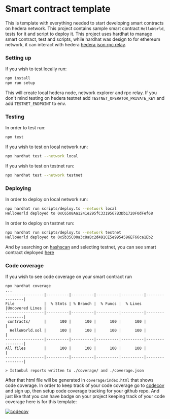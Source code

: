 # Smart contract template

This is template with everything needed to start developing smart contracts on hedera network. This project contains sample smart contract `HelloWorld`, tests for it and script to deploy it. This project uses hardhat to manage smart contract, test and scripts, while hardhat was design to for ethereum network, it can interact with hedera [hedera json rpc relay](https://github.com/hashgraph/hedera-json-rpc-relay). 

### Setting up

If you wish to test locally run: 
```sh
npm install
npm run setup
```

This will create local hedera node, network explorer and rpc relay. If you don't mind testing on hedera testnet add `TESTNET_OPERATOR_PRIVATE_KEY` and add `TESTNET_ENDPOINT` to env. 

### Testing

In order to test run:
```sh
npm test
```

If you wish to test on local network run:
```sh
npx hardhat test --network local
```

If you wish to test on testnet run:
```sh
npx hardhat test --network testnet
```

### Deploying 

In order to deploy on local network run:
```sh
npx hardhat run scripts/deploy.ts --network local
HelloWorld deployed to 0xC6508Aa1241e295fC3319567B3Db1720F0dFef68
```

In order to deploy on testnet run:
```sh
npx hardhat run scripts/deploy.ts --network testnet
HelloWorld deployed to 0x5b35C00a3c8aBc2d491CE5e9954596EF66ca1Eb2
```

And by searching on [hashscan](https://hashscan.io/) and selecting testnet, you can see smart contract deployed [here](https://hashscan.io/testnet/contract/0.0.2243811)

### Code coverage

If you wish to see code coverage on your smart contract run
```
npx hardhat coverage
...
-----------------|----------|----------|----------|----------|----------------|
File             |  % Stmts | % Branch |  % Funcs |  % Lines |Uncovered Lines |
-----------------|----------|----------|----------|----------|----------------|
 contracts/      |      100 |      100 |      100 |      100 |                |
  HelloWorld.sol |      100 |      100 |      100 |      100 |                |
-----------------|----------|----------|----------|----------|----------------|
All files        |      100 |      100 |      100 |      100 |                |
-----------------|----------|----------|----------|----------|----------------|

> Istanbul reports written to ./coverage/ and ./coverage.json
```

After that html file will be generated in `coverage/index.html` that shows code coverage. In order to keep track of your code coverage go to [codecov](https://about.codecov.io/) and sign up, then setup code coverage tracking for your github repo. And just like that you can have badge on your project keeping track of your code coverage here is for this template:

[![codecov](https://codecov.io/gh/0xMimir/hedera-sc-template/graph/badge.svg?token=sdLReblRxa)](https://codecov.io/gh/0xMimir/hedera-sc-template)